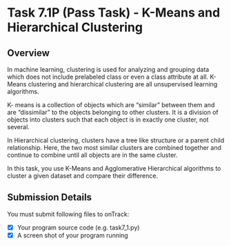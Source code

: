 # Task 7.1P (Pass Task) -  K-Means and Hierarchical Clustering

## Overview
In machine learning, clustering is used for analyzing and grouping data which does not include prelabeled class or even a class attribute at all. K-Means clustering and hierarchical clustering are all unsupervised learning algorithms.

K- means is a collection of objects which are “similar” between them and are “dissimilar” to the objects belonging to other clusters. It is a division of objects into clusters such that each object is in exactly one cluster, not several.

In Hierarchical clustering, clusters have a tree like structure or a parent child relationship. Here, the two most similar clusters are combined together and continue to combine until all objects are in the same cluster.

In this task, you use K-Means and Agglomerative Hierarchical algorithms to cluster a given dataset and compare their difference.  

## Submission Details
You must submit following files to onTrack:
- [x] Your program source code (e.g. task7_1.py)
- [x] A screen shot of your program running
